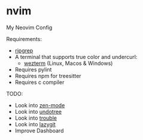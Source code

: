 # nvim
My Neovim Config

Requirements:
- [ripgrep](https://github.com/BurntSushi/ripgrep)
- A terminal that supports true color and undercurl:
    - [wezterm](https://github.com/wez/wezterm) (Linux, Macos & Windows)
- Requires pylint 
- Requires npm for treesitter
- Requires c compiler

TODO:
- Look into [zen-mode](https://github.com/folke/zen-mode.nvim)
- Look into [undotree](https://github.com/mbbill/undotree)
- Look into [trouble](https://github.com/folke/trouble.nvim)
- Look into [lazygit](https://github.com/jesseduffield/lazygit)
- Improve Dashboard
